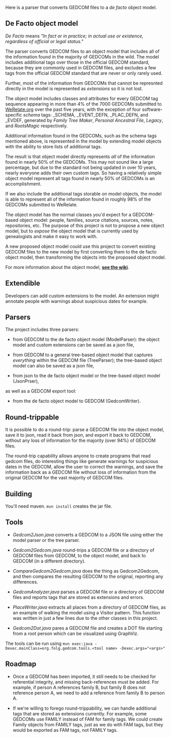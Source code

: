 Here is a parser that converts GEDCOM files to a _de facto_ object model.

De Facto object model
---------------------

_De Facto_ means _"In fact or in practice; in actual use or existence,
regardless of official or legal status."_

The parser converts GEDCOM files to an object model that includes all of the
information found in the majority of GEDCOMs in the wild.
The model includes additional tags over those in the official GEDCOM standard,
because they are commonly used in GEDCOM files, and excludes a few tags from
the official GEDCOM standard that are never or only rarely used.

Further, most of the information from GEDCOMs that cannot be represnted directly
in the model is represented as _extensions_ so it is not lost.

The object model includes classes and attributes for every GEDCOM tag sequence
appearing in more than 4% of the 7000 GEDCOMs submitted to
[WeRelate.org](http://www.werelate.org) over the past five years, with the
exception of four software-specific _schema_ tags:
_SCHEMA, _EVENT_DEFN, _PLAC_DEFN, and _EVDEF, generated by _Family Tree Maker_,
_Personal Ancestral File_, _Legacy_, and _RootsMagic_ respectively.

Additional information found in the GEDCOMs, such as the schema tags mentioned
above, is represented in the model by extending model objects with the ability to
store lists of additional tags.

The result is that object model directly represents _all_ of the information found
in nearly 50% of the GEDCOMs. This may not sound like a large percentage, but
due to the standard not being updated in over 10 years, nearly everyone adds
their own custom tags. So having a relatively simple object model represent all
tags found in nearly 50% of GEDCOMs is an accomplishment.

If we also include the additional tags storable on model objects, the
model is able to represent all of the information found in roughly 98% of the
GEDCOMs submitted to WeRelate.

The object model has the normal classes you'd expect for a GEDCOM-based object model:
people, families, source citations, sources, notes, repositories, etc.
The purpose of this project is not to propose a new object model, but to _expose_
the object model that is currently used by genealogists and make it easy to work with.

A new proposed object model could use this project to convert existing GEDCOM files
to the new model by first converting them to the de facto object model, then
transforming the objects into the proposed object model.

For more information about the object model,
__[see the wiki](https://github.com/DallanQ/Gedcom/wiki)__.

Extendible
----------

Developers can add custom extensions to the model.  An extension might annotate
people with warnings about suspicious dates for example.

Parsers
-------

The project includes three parsers:

* from GEDCOM to the de facto object model (ModelParser): the object model and custom extensions
can be saved as a json file,

* from GEDCOM to a general tree-based object model that captures _everything_ within
the GEDCOM file (TreeParser); the tree-based object model can also be saved as a json file,

* from json to the de facto object model or the tree-based object model (JsonPrser),

as well as a GEDCOM export tool:

* from the de facto object model to GEDCOM (GedcomWriter).

Round-trippable
---------------

It is possible to do a round-trip: parse a GEDCOM file into the object model,
save it to json, read it back from json, and export it back to GEDCOM, without
any loss of information for the majority (over 94%) of GEDCOM files.

The round-trip capability allows anyone to create programs that read gedcom files,
do interesting things like generate warnings for suspicious dates in the GEDCOM,
allow the user to correct the warnings, and save the information back as a GEDCOM
file without loss of information from the original GEDCOM for the vast majority of
GEDCOM files.

Building
--------

You'll need maven. `mvn install` creates the jar file.

Tools
-----

* _Gedcom2Json.java_ converts a GEDCOM to a JSON file using either the model parser or the tree parser.

* _Gedcom2Gedcom.java_ round-trips a GEDCOM file or a directory of GEDCOM files from GEDCOM, to the
object model, and back to GEDCOM (in a different directory).

* _CompareGedcom2Gedcom.java_ does the thing as Gedcom2Gedcom, and then compares the resulting GEDCOM
to the original, reporting any differences.

* _GedcomAnalyzer.java_ parses a GEDCOM file or a directory of GEDCOM files and reports tags that are
stored as extensions and errors.

* _PlaceWriter.java_ extracts all places from a directory of GEDCOM files, as an example of walking
the model using a Visitor pattern. This function was written in just a few lines due to the other
classes in this project.

* _Gedcom2Dot.java_ pares a GEDCOM file and creates a DOT file starting from a root person which can be visualized
using GraphViz.

The tools can be run using
`mvn exec:java -Dexec.mainClass=org.folg.gedcom.tools.<tool name> -Dexec.args="<args>"`

Roadmap
-------

* Once a GEDCOM has been imported, it still needs to be checked for referential integrity, and
missing back-references must be added.  For example, if person A references family B, but family B does
not reference person A, we need to add a reference from family B to person A.

* If we're willing to forego round-trippability, we can handle additional tags that are stored as
extensions currently.  For example, some GEDCOMs use FAMILY instead of FAM for family tags.  We
could create Family objects from FAMILY tags, just as we do with FAM tags, but they would be exported
as FAM tags, not FAMILY tags.